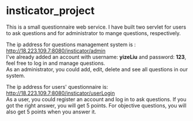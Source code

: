 # insticator_project

This is a small questionnaire web service. I have built two servlet for users to ask questions and for administrator to mange questions, respectively.

The ip address for questions management system is :  
http://18.223.109.7:8080/insticator/admin<br>
I've already added an account with username: **yizeLiu** and password: **123**, feel free to log in and manage questions.<br>
As an administrator, you could add, edit, delete and see all questions in our system.<br>

The ip address for users' questionnaire is: <br>
http://18.223.109.7:8080/insticator/userLogin<br>
As a user, you could register an account and log in to ask questions. If you got the right answer, you will get 5 points. For objective questions, you will also get 5 points when you answer it.

